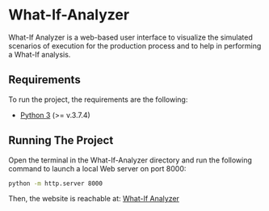 # What-If-Analyzer
What-If Analyzer is a web-based user interface to visualize the simulated scenarios of execution for the production process and to help in performing a What-If analysis.

## Requirements
To run the project, the requirements are the following:
- [Python 3](https://www.python.org/) (>= v.3.7.4)

## Running The Project
Open the terminal in the What-If-Analyzer directory and run the following command to launch a local Web server on port 8000:
```bash
python -m http.server 8000
```
Then, the website is reachable at: [What-If Analyzer](http://localhost:8000/index.html)